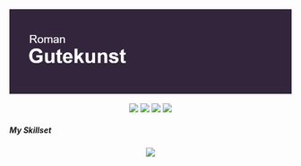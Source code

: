 
<img src="header.png">

<p align="center">
<img src = "https://badges.pufler.dev/visits/RGutekunst/repo">
  <img src = "https://badges.pufler.dev/repos/RGutekunst"> 
  <img src = "https://badges.pufler.dev/gists/RGutekunst">
  <img src = "https://badges.pufler.dev/years/RGutekunst">
</p>
<h5>
  My Skillset
</h5>
<p align="center">
  <a href="https://skillicons.dev">
    <img src="https://skillicons.dev/icons?i=git,golang,cs,html,css,js,ableton,VisualStudio,vsc,py,dotnet,bootstrap" />
  </a>
</p>











